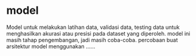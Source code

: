 # model
Model untuk melakukan latihan data, validasi data, testing data untuk menghasilkan akurasi atau presisi pada dataset yang diperoleh.
model ini masih tahap pengembangan, jadi masih coba-coba.
percobaan buat arsitektur model menggunakan ......